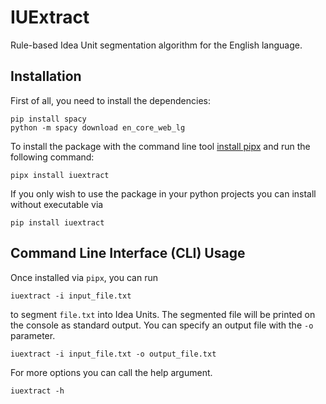 # IUExtract
Rule-based Idea Unit segmentation algorithm for the English language.

## Installation
First of all, you need to install the dependencies:
```
pip install spacy
python -m spacy download en_core_web_lg
```
To install the package with the command line tool [install pipx](https://pipx.pypa.io/latest/installation/) and run the following command:
```
pipx install iuextract
```

If you only wish to use the package in your python projects you can install without executable via
```
pip install iuextract
```

## Command Line Interface (CLI) Usage
Once installed via `pipx`, you can run
```
iuextract -i input_file.txt 
```
to segment `file.txt` into Idea Units. The segmented file will be printed on the console as standard output.
You can specify an output file with the `-o` parameter.
```
iuextract -i input_file.txt -o output_file.txt
```
For more options you can call the help argument.
```
iuextract -h
```